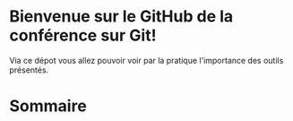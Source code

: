 # Bienvenue sur le GitHub de la conférence sur Git!

Via ce dépot vous allez pouvoir voir par la pratique l'importance des outils présentés.

# Sommaire 

